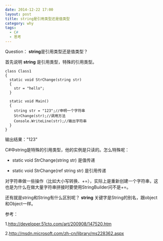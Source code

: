```yaml
---
date: 2014-12-22 17:00
layout: post
title: string是引用类型还是值类型
category: why
tags:
  - C#
  - 思考
---
```

Question： **string**是引用类型还是值类型？

首先说明 **string** 是引用类型，特殊的引用类型。

    class Class1   
    {   
      static void StrChange(string str)   
      {   
        str = "hello";   
      }   
 
      static void Main()   
      {   
        string str = "123";//申明一个字符串   
        StrChange(str);//调用方法   
        Console.WriteLine(str);//输出字符串   
      }   
    }  
    
输出结果："123"
    
C#中string是特殊的引用类型，他的实例是只读的。怎么特殊呢：

 - static void StrChange(string str) 是值传递

 - static void StrChange(ref string str) 是引用传递

对字符串做一些操作（比如大小写转换、+=），实际上是重新创建一个字符串，这也是为什么在做大量字符串拼接时要使用StringBuilder问不是+=。

还有就是string和String有什么区别呢？ **string** 关键字是String的别名，跟object和Object一样。

参考：

1.http://developer.51cto.com/art/200908/147520.htm

2.http://msdn.microsoft.com/zh-cn/library/ms228362.aspx
